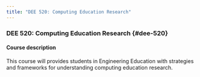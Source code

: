 ```yaml
---
title: "DEE 520: Computing Education Research"
---
```


### DEE 520: Computing Education Research {#dee-520}

#### Course description

This course will provides students in Engineering Education with strategies and 
frameworks for understanding computing education research.


